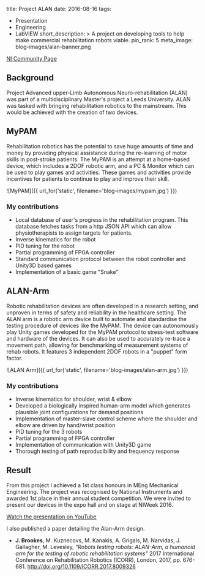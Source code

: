 title: Project ALAN
date: 2016-08-16
tags:
  - Presentation
  - Engineering
  - LabVIEW
short_description: >
  A project on developing tools to help make commercial rehabilitation robots viable.
pin_rank: 5
meta_image: blog-images/alan-banner.png

[NI Community Page](https://decibel.ni.com/content/docs/DOC-46580)

## Background

Project Advanced upper-Limb Autonomous Neuro-rehabilitation (ALAN) was part of a multidisciplinary Master's project a Leeds University. ALAN was tasked with bringing rehabilitation robotics to the mainstream. This would be achieved with the creation of two devices.

## MyPAM

Rehabilitation robotics has the potential to save huge amounts of time and money by providing physical assistance during the re-learning of motor skills in post-stroke patients. The MyPAM is an attempt at a home-based device, which includes a 2DOF robotic arm, and a PC & Monitor which can be used to play games and activities. These games and activities provide incentives for patients to continue to play and improve their skill.

![MyPAM]({{ url_for('static', filename='blog-images/mypam.jpg') }})  

### My contributions

* Local database of user's progress in the rehabilitation program. This database fetches tasks from a http JSON API which can allow physiotherapists to assign targets for patients.
* Inverse kinematics for the robot
* PID tuning for the robot
* Partial programming of FPGA controller
* Standard communication protocol between the robot controller and Unity3D based games
* Implementation of a basic game "Snake"

## ALAN-Arm

Robotic rehabilitation devices are often developed in a research setting, and unproven in terms of safety and reliability in the healthcare setting. The ALAN arm is a robotic arm device built to automate and standardise the testing procedure of devices like the MyPAM. The device can autonomously play Unity games developed for the MyPAM protocol to stress-test software and hardware of the devices. It can also be used to accurately re-trace a movement path, allowing for benchmarking of measurement systems of rehab robots. It features 3 independent 2DOF robots in a "puppet" form factor. 

![ALAN Arm]({{ url_for('static', filename='blog-images/alan-arm.jpg') }})  

### My contributions

* Inverse kinematics for shoulder, wrist & elbow
* Developed a biologically inspired human-arm model which generates plausible joint configurations for demand positions
* Implementation of master-slave control scheme where the shoulder and elbow are driven by hand/wrist position 
* PID tuning for the 3 robots
* Partial programming of FPGA controller
* Implementation of communication with Unity3D game
* Thorough testing of path reproducibility and frequency response

## Result

From this project I achieved a 1st class honours in MEng Mechanical Engineering. The project was recognised by National Instruments and awarded 1st place in their annual student competition. We were invited to present our devices in the expo hall and on stage at NIWeek 2016. 

[Watch the presentation on YouTube](https://www.youtube.com/watch?v=8WbgjWfF17g)

I also published a paper detailing the Alan-Arm design.

* **J. Brookes**, M. Kuznecovs, M. Kanakis, A. Grigals, M. Narvidas, J. Gallagher, M. Levesley, *"Robots testing robots: ALAN-Arm, a humanoid arm for the testing of robotic rehabilitation systems"* 2017 International Conference on Rehabilitation Robotics (ICORR), London, 2017, pp. 676-681. <http://doi.org/10.1109/ICORR.2017.8009326>